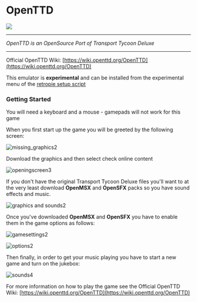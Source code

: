 # OpenTTD

![](https://wiki.openttd.org/images/f/fa/OpenttdLogo.png)

***
_OpenTTD is an OpenSource Port of Transport Tycoon Deluxe_

***

Official OpenTTD Wiki: [https://wiki.openttd.org/OpenTTD](https://wiki.openttd.org/OpenTTD)


This emulator is **experimental** and can be installed from the experimental menu of the [retropie setup script](https://github.com/RetroPie/RetroPie-Setup/wiki/Updating-RetroPie)

### Getting Started

You will need a keyboard and a mouse - gamepads will not work for this game

When you first start up the game you will be greeted by the following screen: 

![missing_graphics2](https://cloud.githubusercontent.com/assets/10035308/11429299/65a3bbf0-9433-11e5-8f46-71163a4d4cf1.png)

Download the graphics and then select check online content

![openingscreen3](https://cloud.githubusercontent.com/assets/10035308/11429300/65a6c19c-9433-11e5-976d-9db63e6cf3b3.png)

If you don't have the original Transport Tycoon Deluxe files you'll want to at the very least download **OpenMSX** and **OpenSFX** packs so you have sound effects and music.

![graphics and sounds2](https://cloud.githubusercontent.com/assets/10035308/11429301/65a8e4a4-9433-11e5-928d-be56c9cd77a4.png)

Once you've downloaded **OpenMSX** and **OpenSFX** you have to enable them in the game options as follows:

![gamesettings2](https://cloud.githubusercontent.com/assets/10035308/11429542/c4fa12d6-9436-11e5-9d5c-4b8049f2cf72.png)

![options2](https://cloud.githubusercontent.com/assets/10035308/11429541/c4f98212-9436-11e5-870b-905009401029.png)

Then finally, in order to get your music playing you have to start a new game and turn on the jukebox:

![sounds4](https://cloud.githubusercontent.com/assets/10035308/11429543/c4faa84a-9436-11e5-8c0d-907ce61dad2c.png)

For more information on how to play the game see the Official OpenTTD Wiki: [https://wiki.openttd.org/OpenTTD](https://wiki.openttd.org/OpenTTD)